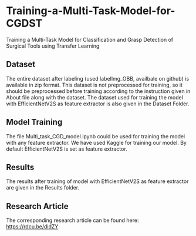 # Training-a-Multi-Task-Model-for-CGDST
Training a Multi-Task Model for Classification and Grasp Detection of Surgical Tools using Transfer Learning

## Dataset
The entire dataset after labeling (used labelImg_OBB, availbale on github) is available in zip format.
This dataset is not preprocessed for training, so it should be preprocessed before training according to the instruction given in About file along with the dataset.
The dataset used for training the model with EfficientNetV2S as feature extractor is also given in the Dataset Folder.

## Model Training
The file Multi_task_CGD_model.ipynb could be used for training the model with any feature extractor.
We have used Kaggle for training our model.
By default EfficientNetV2S is set as feature extractor.

## Results
The results after training of model with EfficientNetV2S as feature extractor are given in the Results folder.

## Research Article
The corresponding research article can be found here: https://rdcu.be/didZY
